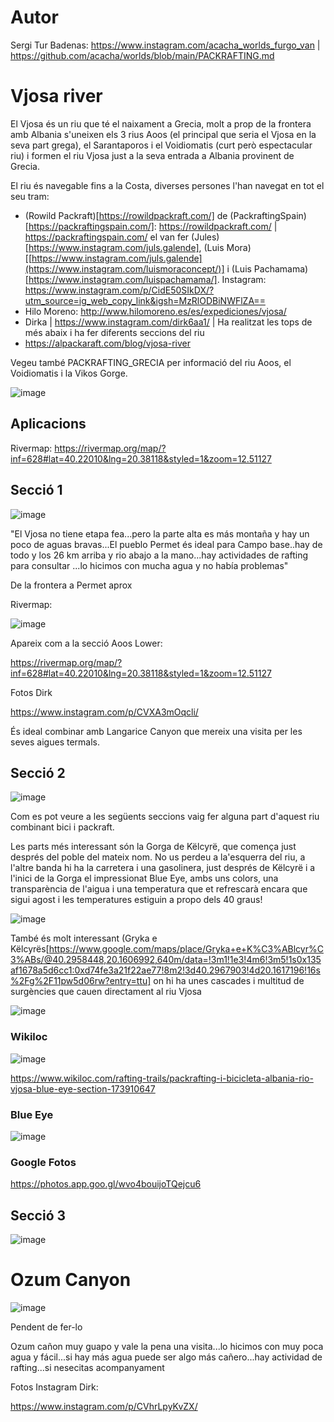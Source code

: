 # Autor

Sergi Tur Badenas: https://www.instagram.com/acacha_worlds_furgo_van | https://github.com/acacha/worlds/blob/main/PACKRAFTING.md

# Vjosa river

El Vjosa és un riu que té el naixament a Grecia, molt a prop de la frontera amb Albania s'uneixen els 3 rius Aoos (el principal que seria el Vjosa en la seva part grega), el Sarantaporos i  el Voidiomatis (curt però espectacular riu) i formen el riu Vjosa just a la seva entrada a Albania provinent de Grecia.

El riu és navegable fins a la Costa, diverses persones l'han navegat en tot el seu tram:

- (Rowild Packraft)[https://rowildpackraft.com/] de (PackraftingSpain)[https://packraftingspain.com/]: https://rowildpackraft.com/ | https://packraftingspain.com/ el van fer (Jules)[https://www.instagram.com/juls.galende], (Luis Mora)[[https://www.instagram.com/juls.galende](https://www.instagram.com/luismoraconcept/)] i (Luis Pachamama)[https://www.instagram.com/luispachamama/]. Instagram: https://www.instagram.com/p/CidE50SIkDX/?utm_source=ig_web_copy_link&igsh=MzRlODBiNWFlZA==
- Hilo Moreno: http://www.hilomoreno.es/es/expediciones/vjosa/
- Dirka | https://www.instagram.com/dirk6aa1/ | Ha realitzat les tops de més abaix i ha fer diferents seccions del riu
- https://alpackaraft.com/blog/vjosa-river
  
Vegeu també PACKRAFTING_GRECIA per informació del riu Aoos, el Voidiomatis i la Vikos Gorge.

![image](https://github.com/acacha/worlds/assets/4015406/90e94aac-894a-4526-97ee-6d90191b96ee)

## Aplicacions

Rivermap: https://rivermap.org/map/?inf=628#lat=40.22010&lng=20.38118&styled=1&zoom=12.51127

## Secció 1

![image](https://github.com/acacha/worlds/assets/4015406/65ef40ec-2203-4059-ba5d-1f70cf9fe713)


"El Vjosa no tiene etapa fea...pero la parte alta es más montaña y hay un poco de aguas bravas...El pueblo Permet és ideal para Campo base..hay de todo y los 26 km arriba y rio abajo a la mano...hay actividades de rafting para consultar ...lo hicimos con mucha agua y no había problemas"

De la frontera a Permet aprox

Rivermap: 

![image](https://github.com/acacha/worlds/assets/4015406/f25b2998-3d14-4ef7-a954-6ba74c55e173)

Apareix com a la secció Aoos Lower:

https://rivermap.org/map/?inf=628#lat=40.22010&lng=20.38118&styled=1&zoom=12.51127

Fotos Dirk

https://www.instagram.com/p/CVXA3mOqcli/

És ideal combinar amb Langarice Canyon que mereix una visita per les seves aigues termals.

## Secció 2

![image](https://github.com/acacha/worlds/assets/4015406/3c24c8e7-d668-4a7a-b0be-ea164c6bf686)

Com es pot veure a les següents seccions vaig fer alguna part d'aquest riu combinant bici i packraft. 

Les parts més interessant són la Gorga de Këlcyrë, que comença just després del poble del mateix nom. No us perdeu a la'esquerra del riu, a l'altre banda hi ha la carretera i una gasolinera, just després de Këlcyrë i a l'inici de la Gorga el impressionat Blue Eye, ambs uns colors, una transparència de l'aigua i una temperatura que et refrescarà encara que sigui agost i les temperatures estiguin a propo dels 40 graus!

![image](https://github.com/acacha/worlds/assets/4015406/c58ced4a-4dd6-4887-8da5-beba3531497c)

També és molt interessant (Gryka e Këlcyrës[https://www.google.com/maps/place/Gryka+e+K%C3%ABlcyr%C3%ABs/@40.2958448,20.1606992,640m/data=!3m1!1e3!4m6!3m5!1s0x135af1678a5d6cc1:0xd74fe3a21f22ae77!8m2!3d40.2967903!4d20.1617196!16s%2Fg%2F11pw5d06rw?entry=ttu] on hi ha unes cascades i multitud de surgències que cauen directament al riu Vjosa

![image](https://github.com/acacha/worlds/assets/4015406/0482c24d-fdb9-431d-91e9-f37d0d846716)



### Wikiloc

![image](https://github.com/acacha/worlds/assets/4015406/d9f62184-d445-49fa-a71b-2b9dc510eef4)


https://www.wikiloc.com/rafting-trails/packrafting-i-bicicleta-albania-rio-vjosa-blue-eye-section-173910647

### Blue Eye

![image](https://github.com/acacha/worlds/assets/4015406/3559f2b7-be6d-4a7d-8df0-b0358ddd4fcf)

### Google Fotos
https://photos.app.goo.gl/wvo4bouijoTQejcu6

## Secció 3

![image](https://github.com/acacha/worlds/assets/4015406/317650a9-773c-47d3-8a21-879ef8b50dfe)


# Ozum Canyon

![image](https://github.com/acacha/worlds/assets/4015406/8b2d1d47-f525-42ba-841f-24736bf6919a)


Pendent de fer-lo

Ozum cañon muy guapo y vale la pena una visita...lo hicimos con muy poca agua y fácil...si hay más agua puede ser algo más cañero...hay actividad de rafting...si nesecitas acompanyament

Fotos Instagram Dirk:

https://www.instagram.com/p/CVhrLpyKvZX/
